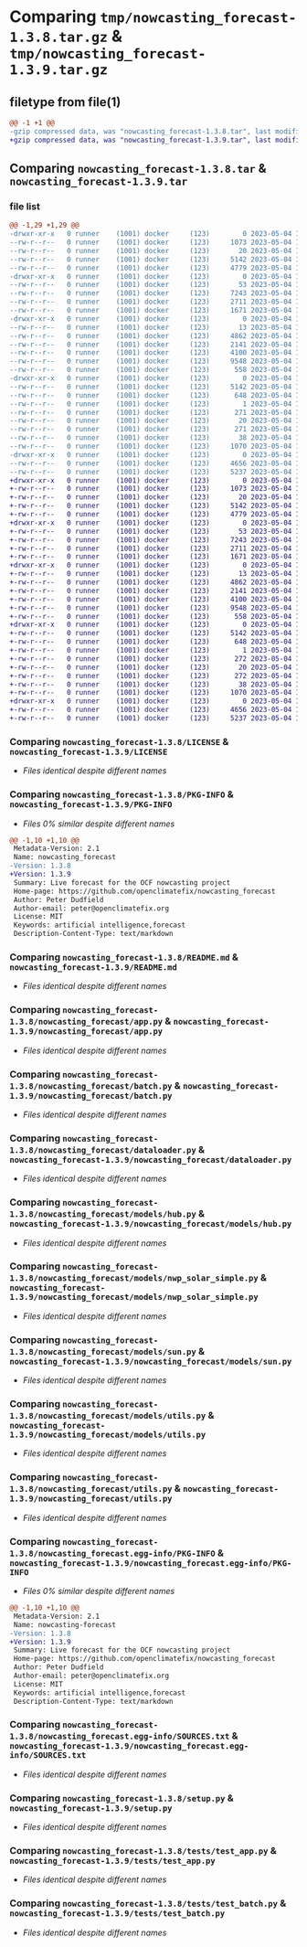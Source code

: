 # Comparing `tmp/nowcasting_forecast-1.3.8.tar.gz` & `tmp/nowcasting_forecast-1.3.9.tar.gz`

## filetype from file(1)

```diff
@@ -1 +1 @@
-gzip compressed data, was "nowcasting_forecast-1.3.8.tar", last modified: Thu May  4 17:10:35 2023, max compression
+gzip compressed data, was "nowcasting_forecast-1.3.9.tar", last modified: Thu May  4 17:43:10 2023, max compression
```

## Comparing `nowcasting_forecast-1.3.8.tar` & `nowcasting_forecast-1.3.9.tar`

### file list

```diff
@@ -1,29 +1,29 @@
-drwxr-xr-x   0 runner    (1001) docker     (123)        0 2023-05-04 17:10:35.520061 nowcasting_forecast-1.3.8/
--rw-r--r--   0 runner    (1001) docker     (123)     1073 2023-05-04 17:10:21.000000 nowcasting_forecast-1.3.8/LICENSE
--rw-r--r--   0 runner    (1001) docker     (123)       20 2023-05-04 17:10:21.000000 nowcasting_forecast-1.3.8/MANIFEST.in
--rw-r--r--   0 runner    (1001) docker     (123)     5142 2023-05-04 17:10:35.520061 nowcasting_forecast-1.3.8/PKG-INFO
--rw-r--r--   0 runner    (1001) docker     (123)     4779 2023-05-04 17:10:21.000000 nowcasting_forecast-1.3.8/README.md
-drwxr-xr-x   0 runner    (1001) docker     (123)        0 2023-05-04 17:10:35.516060 nowcasting_forecast-1.3.8/nowcasting_forecast/
--rw-r--r--   0 runner    (1001) docker     (123)       53 2023-05-04 17:10:21.000000 nowcasting_forecast-1.3.8/nowcasting_forecast/__init__.py
--rw-r--r--   0 runner    (1001) docker     (123)     7243 2023-05-04 17:10:21.000000 nowcasting_forecast-1.3.8/nowcasting_forecast/app.py
--rw-r--r--   0 runner    (1001) docker     (123)     2711 2023-05-04 17:10:21.000000 nowcasting_forecast-1.3.8/nowcasting_forecast/batch.py
--rw-r--r--   0 runner    (1001) docker     (123)     1671 2023-05-04 17:10:21.000000 nowcasting_forecast-1.3.8/nowcasting_forecast/dataloader.py
-drwxr-xr-x   0 runner    (1001) docker     (123)        0 2023-05-04 17:10:35.520061 nowcasting_forecast-1.3.8/nowcasting_forecast/models/
--rw-r--r--   0 runner    (1001) docker     (123)       13 2023-05-04 17:10:21.000000 nowcasting_forecast-1.3.8/nowcasting_forecast/models/__init__.py
--rw-r--r--   0 runner    (1001) docker     (123)     4862 2023-05-04 17:10:21.000000 nowcasting_forecast-1.3.8/nowcasting_forecast/models/hub.py
--rw-r--r--   0 runner    (1001) docker     (123)     2141 2023-05-04 17:10:21.000000 nowcasting_forecast-1.3.8/nowcasting_forecast/models/nwp_solar_simple.py
--rw-r--r--   0 runner    (1001) docker     (123)     4100 2023-05-04 17:10:21.000000 nowcasting_forecast-1.3.8/nowcasting_forecast/models/sun.py
--rw-r--r--   0 runner    (1001) docker     (123)     9548 2023-05-04 17:10:21.000000 nowcasting_forecast-1.3.8/nowcasting_forecast/models/utils.py
--rw-r--r--   0 runner    (1001) docker     (123)      558 2023-05-04 17:10:21.000000 nowcasting_forecast-1.3.8/nowcasting_forecast/utils.py
-drwxr-xr-x   0 runner    (1001) docker     (123)        0 2023-05-04 17:10:35.520061 nowcasting_forecast-1.3.8/nowcasting_forecast.egg-info/
--rw-r--r--   0 runner    (1001) docker     (123)     5142 2023-05-04 17:10:35.000000 nowcasting_forecast-1.3.8/nowcasting_forecast.egg-info/PKG-INFO
--rw-r--r--   0 runner    (1001) docker     (123)      648 2023-05-04 17:10:35.000000 nowcasting_forecast-1.3.8/nowcasting_forecast.egg-info/SOURCES.txt
--rw-r--r--   0 runner    (1001) docker     (123)        1 2023-05-04 17:10:35.000000 nowcasting_forecast-1.3.8/nowcasting_forecast.egg-info/dependency_links.txt
--rw-r--r--   0 runner    (1001) docker     (123)      271 2023-05-04 17:10:35.000000 nowcasting_forecast-1.3.8/nowcasting_forecast.egg-info/requires.txt
--rw-r--r--   0 runner    (1001) docker     (123)       20 2023-05-04 17:10:35.000000 nowcasting_forecast-1.3.8/nowcasting_forecast.egg-info/top_level.txt
--rw-r--r--   0 runner    (1001) docker     (123)      271 2023-05-04 17:10:21.000000 nowcasting_forecast-1.3.8/requirements.txt
--rw-r--r--   0 runner    (1001) docker     (123)       38 2023-05-04 17:10:35.520061 nowcasting_forecast-1.3.8/setup.cfg
--rw-r--r--   0 runner    (1001) docker     (123)     1070 2023-05-04 17:10:21.000000 nowcasting_forecast-1.3.8/setup.py
-drwxr-xr-x   0 runner    (1001) docker     (123)        0 2023-05-04 17:10:35.520061 nowcasting_forecast-1.3.8/tests/
--rw-r--r--   0 runner    (1001) docker     (123)     4656 2023-05-04 17:10:21.000000 nowcasting_forecast-1.3.8/tests/test_app.py
--rw-r--r--   0 runner    (1001) docker     (123)     5237 2023-05-04 17:10:21.000000 nowcasting_forecast-1.3.8/tests/test_batch.py
+drwxr-xr-x   0 runner    (1001) docker     (123)        0 2023-05-04 17:43:10.381361 nowcasting_forecast-1.3.9/
+-rw-r--r--   0 runner    (1001) docker     (123)     1073 2023-05-04 17:42:59.000000 nowcasting_forecast-1.3.9/LICENSE
+-rw-r--r--   0 runner    (1001) docker     (123)       20 2023-05-04 17:42:59.000000 nowcasting_forecast-1.3.9/MANIFEST.in
+-rw-r--r--   0 runner    (1001) docker     (123)     5142 2023-05-04 17:43:10.381361 nowcasting_forecast-1.3.9/PKG-INFO
+-rw-r--r--   0 runner    (1001) docker     (123)     4779 2023-05-04 17:42:59.000000 nowcasting_forecast-1.3.9/README.md
+drwxr-xr-x   0 runner    (1001) docker     (123)        0 2023-05-04 17:43:10.377361 nowcasting_forecast-1.3.9/nowcasting_forecast/
+-rw-r--r--   0 runner    (1001) docker     (123)       53 2023-05-04 17:42:59.000000 nowcasting_forecast-1.3.9/nowcasting_forecast/__init__.py
+-rw-r--r--   0 runner    (1001) docker     (123)     7243 2023-05-04 17:42:59.000000 nowcasting_forecast-1.3.9/nowcasting_forecast/app.py
+-rw-r--r--   0 runner    (1001) docker     (123)     2711 2023-05-04 17:42:59.000000 nowcasting_forecast-1.3.9/nowcasting_forecast/batch.py
+-rw-r--r--   0 runner    (1001) docker     (123)     1671 2023-05-04 17:42:59.000000 nowcasting_forecast-1.3.9/nowcasting_forecast/dataloader.py
+drwxr-xr-x   0 runner    (1001) docker     (123)        0 2023-05-04 17:43:10.381361 nowcasting_forecast-1.3.9/nowcasting_forecast/models/
+-rw-r--r--   0 runner    (1001) docker     (123)       13 2023-05-04 17:42:59.000000 nowcasting_forecast-1.3.9/nowcasting_forecast/models/__init__.py
+-rw-r--r--   0 runner    (1001) docker     (123)     4862 2023-05-04 17:42:59.000000 nowcasting_forecast-1.3.9/nowcasting_forecast/models/hub.py
+-rw-r--r--   0 runner    (1001) docker     (123)     2141 2023-05-04 17:42:59.000000 nowcasting_forecast-1.3.9/nowcasting_forecast/models/nwp_solar_simple.py
+-rw-r--r--   0 runner    (1001) docker     (123)     4100 2023-05-04 17:42:59.000000 nowcasting_forecast-1.3.9/nowcasting_forecast/models/sun.py
+-rw-r--r--   0 runner    (1001) docker     (123)     9548 2023-05-04 17:42:59.000000 nowcasting_forecast-1.3.9/nowcasting_forecast/models/utils.py
+-rw-r--r--   0 runner    (1001) docker     (123)      558 2023-05-04 17:42:59.000000 nowcasting_forecast-1.3.9/nowcasting_forecast/utils.py
+drwxr-xr-x   0 runner    (1001) docker     (123)        0 2023-05-04 17:43:10.381361 nowcasting_forecast-1.3.9/nowcasting_forecast.egg-info/
+-rw-r--r--   0 runner    (1001) docker     (123)     5142 2023-05-04 17:43:10.000000 nowcasting_forecast-1.3.9/nowcasting_forecast.egg-info/PKG-INFO
+-rw-r--r--   0 runner    (1001) docker     (123)      648 2023-05-04 17:43:10.000000 nowcasting_forecast-1.3.9/nowcasting_forecast.egg-info/SOURCES.txt
+-rw-r--r--   0 runner    (1001) docker     (123)        1 2023-05-04 17:43:10.000000 nowcasting_forecast-1.3.9/nowcasting_forecast.egg-info/dependency_links.txt
+-rw-r--r--   0 runner    (1001) docker     (123)      272 2023-05-04 17:43:10.000000 nowcasting_forecast-1.3.9/nowcasting_forecast.egg-info/requires.txt
+-rw-r--r--   0 runner    (1001) docker     (123)       20 2023-05-04 17:43:10.000000 nowcasting_forecast-1.3.9/nowcasting_forecast.egg-info/top_level.txt
+-rw-r--r--   0 runner    (1001) docker     (123)      272 2023-05-04 17:42:59.000000 nowcasting_forecast-1.3.9/requirements.txt
+-rw-r--r--   0 runner    (1001) docker     (123)       38 2023-05-04 17:43:10.381361 nowcasting_forecast-1.3.9/setup.cfg
+-rw-r--r--   0 runner    (1001) docker     (123)     1070 2023-05-04 17:42:59.000000 nowcasting_forecast-1.3.9/setup.py
+drwxr-xr-x   0 runner    (1001) docker     (123)        0 2023-05-04 17:43:10.381361 nowcasting_forecast-1.3.9/tests/
+-rw-r--r--   0 runner    (1001) docker     (123)     4656 2023-05-04 17:42:59.000000 nowcasting_forecast-1.3.9/tests/test_app.py
+-rw-r--r--   0 runner    (1001) docker     (123)     5237 2023-05-04 17:42:59.000000 nowcasting_forecast-1.3.9/tests/test_batch.py
```

### Comparing `nowcasting_forecast-1.3.8/LICENSE` & `nowcasting_forecast-1.3.9/LICENSE`

 * *Files identical despite different names*

### Comparing `nowcasting_forecast-1.3.8/PKG-INFO` & `nowcasting_forecast-1.3.9/PKG-INFO`

 * *Files 0% similar despite different names*

```diff
@@ -1,10 +1,10 @@
 Metadata-Version: 2.1
 Name: nowcasting_forecast
-Version: 1.3.8
+Version: 1.3.9
 Summary: Live forecast for the OCF nowcasting project
 Home-page: https://github.com/openclimatefix/nowcasting_forecast
 Author: Peter Dudfield
 Author-email: peter@openclimatefix.org
 License: MIT
 Keywords: artificial intelligence,forecast
 Description-Content-Type: text/markdown
```

### Comparing `nowcasting_forecast-1.3.8/README.md` & `nowcasting_forecast-1.3.9/README.md`

 * *Files identical despite different names*

### Comparing `nowcasting_forecast-1.3.8/nowcasting_forecast/app.py` & `nowcasting_forecast-1.3.9/nowcasting_forecast/app.py`

 * *Files identical despite different names*

### Comparing `nowcasting_forecast-1.3.8/nowcasting_forecast/batch.py` & `nowcasting_forecast-1.3.9/nowcasting_forecast/batch.py`

 * *Files identical despite different names*

### Comparing `nowcasting_forecast-1.3.8/nowcasting_forecast/dataloader.py` & `nowcasting_forecast-1.3.9/nowcasting_forecast/dataloader.py`

 * *Files identical despite different names*

### Comparing `nowcasting_forecast-1.3.8/nowcasting_forecast/models/hub.py` & `nowcasting_forecast-1.3.9/nowcasting_forecast/models/hub.py`

 * *Files identical despite different names*

### Comparing `nowcasting_forecast-1.3.8/nowcasting_forecast/models/nwp_solar_simple.py` & `nowcasting_forecast-1.3.9/nowcasting_forecast/models/nwp_solar_simple.py`

 * *Files identical despite different names*

### Comparing `nowcasting_forecast-1.3.8/nowcasting_forecast/models/sun.py` & `nowcasting_forecast-1.3.9/nowcasting_forecast/models/sun.py`

 * *Files identical despite different names*

### Comparing `nowcasting_forecast-1.3.8/nowcasting_forecast/models/utils.py` & `nowcasting_forecast-1.3.9/nowcasting_forecast/models/utils.py`

 * *Files identical despite different names*

### Comparing `nowcasting_forecast-1.3.8/nowcasting_forecast/utils.py` & `nowcasting_forecast-1.3.9/nowcasting_forecast/utils.py`

 * *Files identical despite different names*

### Comparing `nowcasting_forecast-1.3.8/nowcasting_forecast.egg-info/PKG-INFO` & `nowcasting_forecast-1.3.9/nowcasting_forecast.egg-info/PKG-INFO`

 * *Files 0% similar despite different names*

```diff
@@ -1,10 +1,10 @@
 Metadata-Version: 2.1
 Name: nowcasting-forecast
-Version: 1.3.8
+Version: 1.3.9
 Summary: Live forecast for the OCF nowcasting project
 Home-page: https://github.com/openclimatefix/nowcasting_forecast
 Author: Peter Dudfield
 Author-email: peter@openclimatefix.org
 License: MIT
 Keywords: artificial intelligence,forecast
 Description-Content-Type: text/markdown
```

### Comparing `nowcasting_forecast-1.3.8/nowcasting_forecast.egg-info/SOURCES.txt` & `nowcasting_forecast-1.3.9/nowcasting_forecast.egg-info/SOURCES.txt`

 * *Files identical despite different names*

### Comparing `nowcasting_forecast-1.3.8/setup.py` & `nowcasting_forecast-1.3.9/setup.py`

 * *Files identical despite different names*

### Comparing `nowcasting_forecast-1.3.8/tests/test_app.py` & `nowcasting_forecast-1.3.9/tests/test_app.py`

 * *Files identical despite different names*

### Comparing `nowcasting_forecast-1.3.8/tests/test_batch.py` & `nowcasting_forecast-1.3.9/tests/test_batch.py`

 * *Files identical despite different names*

